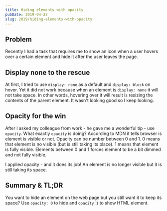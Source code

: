 ```yaml
---
title: Hiding elements with opacity
pubDate: 2019-04-22
slug: 2019/hiding-elements-with-opacity
---
```


## Problem

Recently I had a task that requires me to show an icon when a user hovers over a certain element and hide
it after the user leaves the page.

## Display none to the rescue

At first, I tried to use `display: none` as a default and `display: block` on hover. Yet it did not
work because when an element is `display: none` it will not take space. In other words, hovering over it
will result is resizing the contents of the parent element. It wasn't looking good so I keep looking.

## Opacity for the win

After I asked my colleague from work - he gave me a wonderful tip - use `opacity`. What exactly `opacity`
is doing? According to MDN it tells browser is element is visible or not. Opacity can be number
between 0 and 1. 0 means that element is no visible (but is still taking its place). 1 means
that element is fully visible. Elements between 0 and 1 forces element to be a bit dimmed and not
fully visible.

I applied opacity - and it does its job! An element is no longer visible but it is still taking its space.

## Summary & TL;DR

You want to hide an element on the web page but you still want it to keep its space? Use `opacity: 0` to
hide and `opacity:1` to show HTML element.
